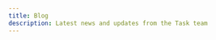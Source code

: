 ```yaml
---
title: Blog
description: Latest news and updates from the Task team
---
```


<BlogPost
title="Any Variables"
url="/blog/any-variables"
date="2024-05-09"
author="pd93"
description="Task has always had variables, but even though you were able to define them using different YAML types, they would always be converted to strings by Task. This limited users to string manipulation and encouraged messy workarounds for simple problems. Starting from v3.37.0, this is no longer the case! Task now supports most variable types, including booleans, integers, floats and arrays!"
:tags="['experiments', 'variables']"
/>

<BlogPost
title="Introducing Experiments"
url="/blog/task-in-2023"
date="2023-09-02"
author="pd93"
description="A look at where Task is, where it's going and how we're going to get there. Lately, Task has been growing extremely quickly and I've found myself thinking a lot about the future of the project and how we continue to evolve and grow. I'm not much of a writer, but I think one of the things we could do better is to communicate these kinds of thoughts to the community."
:tags="['roadmap', 'experiments', 'community']"
/>
